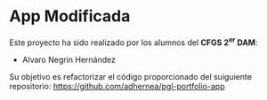 # App Modificada

Este proyecto ha sido realizado por los alumnos del **CFGS 2<sup>er</sup> DAM**:

- Alvaro Negrin Hernández

Su objetivo es refactorizar el código proporcionado del suiguiente repositorio:
https://github.com/adhernea/pgl-portfolio-app
